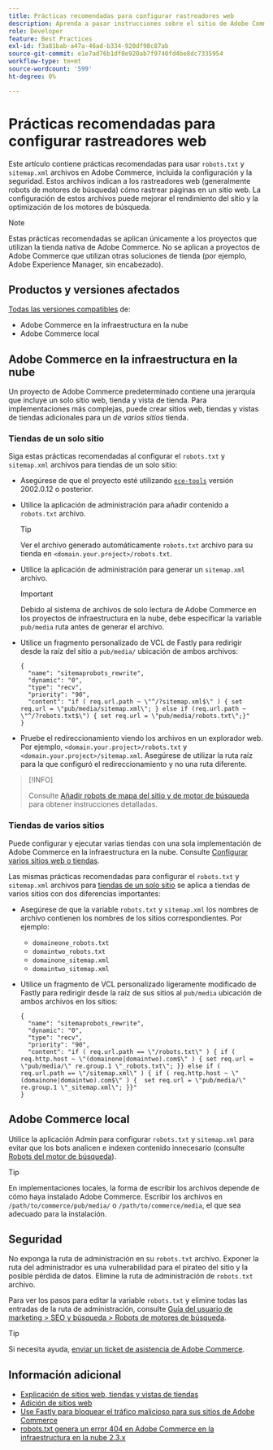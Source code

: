 ```yaml
---
title: Prácticas recomendadas para configurar rastreadores web
description: Aprenda a pasar instrucciones sobre el sitio de Adobe Commerce a rastreadores web mediante archivos robots.txt y sitemap.xml.
role: Developer
feature: Best Practices
exl-id: f3a81bab-a47a-46ad-b334-920df98c87ab
source-git-commit: e1e7ad76b1df8e920ab7f9740fd4be8dc7335954
workflow-type: tm+mt
source-wordcount: '599'
ht-degree: 0%

---
```



# Prácticas recomendadas para configurar rastreadores web

Este artículo contiene prácticas recomendadas para usar `robots.txt` y `sitemap.xml` archivos en Adobe Commerce, incluida la configuración y la seguridad. Estos archivos indican a los rastreadores web (generalmente robots de motores de búsqueda) cómo rastrear páginas en un sitio web. La configuración de estos archivos puede mejorar el rendimiento del sitio y la optimización de los motores de búsqueda.

>[!NOTE]
>
>Estas prácticas recomendadas se aplican únicamente a los proyectos que utilizan la tienda nativa de Adobe Commerce. No se aplican a proyectos de Adobe Commerce que utilizan otras soluciones de tienda (por ejemplo, Adobe Experience Manager, sin encabezado).

## Productos y versiones afectados

[Todas las versiones compatibles](../../../release/versions.md) de:

- Adobe Commerce en la infraestructura en la nube
- Adobe Commerce local

## Adobe Commerce en la infraestructura en la nube

Un proyecto de Adobe Commerce predeterminado contiene una jerarquía que incluye un solo sitio web, tienda y vista de tienda. Para implementaciones más complejas, puede crear sitios web, tiendas y vistas de tiendas adicionales para un _de varios sitios_ tienda.

### Tiendas de un solo sitio

Siga estas prácticas recomendadas al configurar el `robots.txt` y `sitemap.xml` archivos para tiendas de un solo sitio:

- Asegúrese de que el proyecto esté utilizando [`ece-tools`](https://devdocs.magento.com/cloud/release-notes/ece-release-notes.html) versión 2002.0.12 o posterior.
- Utilice la aplicación de administración para añadir contenido a `robots.txt` archivo.

  >[!TIP]
  >
  >Ver el archivo generado automáticamente `robots.txt` archivo para su tienda en `<domain.your.project>/robots.txt`.

- Utilice la aplicación de administración para generar un `sitemap.xml` archivo.

  >[!IMPORTANT]
  >
  >Debido al sistema de archivos de solo lectura de Adobe Commerce en los proyectos de infraestructura en la nube, debe especificar la variable `pub/media` ruta antes de generar el archivo.

- Utilice un fragmento personalizado de VCL de Fastly para redirigir desde la raíz del sitio a `pub/media/` ubicación de ambos archivos:

  ```vcl
  {
    "name": "sitemaprobots_rewrite",
    "dynamic": "0",
    "type": "recv",
    "priority": "90",
    "content": "if ( req.url.path ~ \"^/?sitemap.xml$\" ) { set req.url = \"pub/media/sitemap.xml\"; } else if (req.url.path ~ \"^/?robots.txt$\") { set req.url = \"pub/media/robots.txt\";}"
  }
  ```

- Pruebe el redireccionamiento viendo los archivos en un explorador web. Por ejemplo, `<domain.your.project>/robots.txt` y `<domain.your.project>/sitemap.xml`. Asegúrese de utilizar la ruta raíz para la que configuró el redireccionamiento y no una ruta diferente.

>[!INFO]
>
>Consulte [Añadir robots de mapa del sitio y de motor de búsqueda](https://devdocs.magento.com/cloud/trouble/robots-sitemap.html) para obtener instrucciones detalladas.


### Tiendas de varios sitios

Puede configurar y ejecutar varias tiendas con una sola implementación de Adobe Commerce en la infraestructura en la nube. Consulte [Configurar varios sitios web o tiendas](https://devdocs.magento.com/cloud/project/project-multi-sites.html).

Las mismas prácticas recomendadas para configurar el `robots.txt` y `sitemap.xml` archivos para [tiendas de un solo sitio](#single-site-storefronts) se aplica a tiendas de varios sitios con dos diferencias importantes:

- Asegúrese de que la variable `robots.txt` y `sitemap.xml` los nombres de archivo contienen los nombres de los sitios correspondientes. Por ejemplo:
   - `domaineone_robots.txt`
   - `domaintwo_robots.txt`
   - `domainone_sitemap.xml`
   - `domaintwo_sitemap.xml`

- Utilice un fragmento de VCL personalizado ligeramente modificado de Fastly para redirigir desde la raíz de sus sitios al `pub/media` ubicación de ambos archivos en los sitios:

  ```vcl
  {
    "name": "sitemaprobots_rewrite",
    "dynamic": "0",
    "type": "recv",
    "priority": "90",
    "content": "if ( req.url.path == \"/robots.txt\" ) { if ( req.http.host ~ \"(domainone|domaintwo).com$\" ) { set req.url = \"pub/media/\" re.group.1 \"_robots.txt\"; }} else if ( req.url.path == \"/sitemap.xml\" ) { if ( req.http.host ~ \"(domainone|domaintwo).com$\" ) {  set req.url = \"pub/media/\" re.group.1 \"_sitemap.xml\"; }}"
  }
  ```

## Adobe Commerce local

Utilice la aplicación Admin para configurar `robots.txt` y `sitemap.xml` para evitar que los bots analicen e indexen contenido innecesario (consulte [Robots del motor de búsqueda](https://experienceleague.adobe.com/docs/commerce-admin/marketing/seo/seo-overview.html#search-engine-robots)).

>[!TIP]
>
>En implementaciones locales, la forma de escribir los archivos depende de cómo haya instalado Adobe Commerce. Escribir los archivos en `/path/to/commerce/pub/media/` o `/path/to/commerce/media`, el que sea adecuado para la instalación.

## Seguridad

No exponga la ruta de administración en su `robots.txt` archivo. Exponer la ruta del administrador es una vulnerabilidad para el pirateo del sitio y la posible pérdida de datos. Elimine la ruta de administración de `robots.txt` archivo.

Para ver los pasos para editar la variable `robots.txt` y elimine todas las entradas de la ruta de administración, consulte [Guía del usuario de marketing > SEO y búsqueda > Robots de motores de búsqueda](https://experienceleague.adobe.com/docs/commerce-admin/marketing/seo/seo-overview.html#search-engine-robots).

>[!TIP]
>
>Si necesita ayuda, [enviar un ticket de asistencia de Adobe Commerce](https://experienceleague.adobe.com/docs/commerce-knowledge-base/kb/help-center-guide/magento-help-center-user-guide.html#submit-ticket).

## Información adicional

- [Explicación de sitios web, tiendas y vistas de tiendas](https://devdocs.magento.com/cloud/configure/configure-best-practices.html#sites)
- [Adición de sitios web](https://docs.magento.com/user-guide/stores/stores-all-create-website.html)
- [Use Fastly para bloquear el tráfico malicioso para sus sitios de Adobe Commerce](https://devdocs.magento.com/cloud/cdn/fastly-vcl-blocking.html)
- [robots.txt genera un error 404 en Adobe Commerce en la infraestructura en la nube 2.3.x](https://experienceleague.adobe.com/docs/commerce-knowledge-base/kb/troubleshooting/miscellaneous/robots.txt-gives-404-error-magento-commerce-cloud-2.3.x.html)
